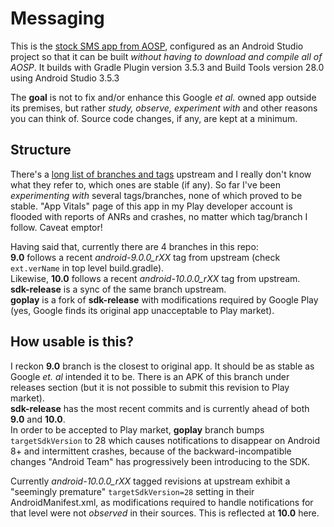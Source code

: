 # Messaging
This is the [stock SMS app from AOSP](https://android.googlesource.com/platform/packages/apps/Messaging/), configured as an Android Studio project so that it can be built *without having to download and compile all of AOSP*. It builds with Gradle Plugin version 3.5.3 and Build Tools version 28.0 using Android Studio 3.5.3

The **goal** is not to fix and/or enhance this Google _et al._ owned app outside its premises, but rather _study, observe, experiment with_ and other reasons you can think of. Source code changes, if any, are kept at a minimum.

## Structure
There's a [long list of branches and tags](https://android.googlesource.com/platform/packages/apps/Messaging/+refs) upstream and I really don't know what they refer to, which ones are stable (if any). So far I've been _experimenting with_ several tags/branches, none of which proved to be stable. "App Vitals" page of this app in my Play developer account is flooded with reports of ANRs and crashes, no matter which tag/branch I follow. Caveat emptor!

Having said that, currently there are 4 branches in this repo:  
**9.0** follows a recent *android-9.0.0_rXX* tag from upstream (check `ext.verName` in top level build.gradle).  
Likewise, **10.0** follows a recent *android-10.0.0_rXX* tag from upstream.  
**sdk-release** is a sync of the same branch upstream.  
**goplay** is a fork of **sdk-release** with modifications required by Google Play (yes, Google finds its original app unacceptable to Play market).

## How usable is this?
I reckon **9.0** branch is the closest to original app. It should be as stable as Google _et. al_ intended it to be. There is an APK of this branch under releases section (but it is not possible to submit this revision to Play market).  
**sdk-release** has the most recent commits and is currently ahead of both **9.0** and **10.0**.  
In order to be accepted to Play market, **goplay** branch bumps `targetSdkVersion` to 28 which causes notifications to disappear on Android 8+ and intermittent crashes, because of the backward-incompatible changes "Android Team" has progressively been introducing to the SDK.

Currently *android-10.0.0_rXX* tagged revisions at upstream exhibit a "seemingly premature" `targetSdkVersion=28` setting in their AndroidManifest.xml, as modifications required to handle notifications for that level were not _observed_ in their sources. This is reflected at **10.0** here.
